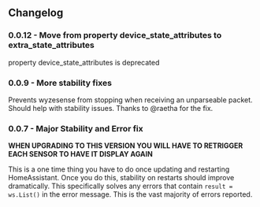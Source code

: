## Changelog
### 0.0.12 - Move from property device_state_attributes to extra_state_attributes
property device_state_attributes is deprecated

### 0.0.9 - More stability fixes
Prevents wyzesense from stopping when receiving an unparseable packet. Should help with stability issues.
Thanks to @raetha for the fix.

### 0.0.7 - Major Stability and Error fix
**WHEN UPGRADING TO THIS VERSION YOU WILL HAVE TO RETRIGGER EACH SENSOR TO HAVE IT DISPLAY AGAIN**

This is a one time thing you have to do once updating and restarting HomeAssistant. Once you do this, stability on restarts should improve dramatically. This specifically solves any errors that contain `result = ws.List()` in the error message. This is the vast majority of errors reported.
